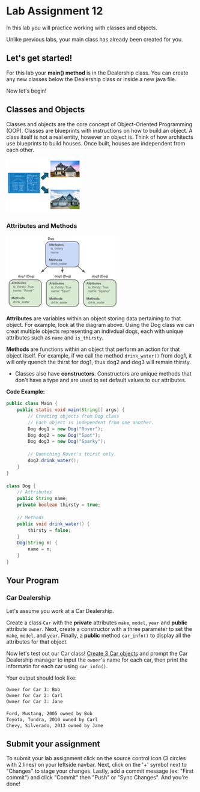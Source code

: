 # Lab Assignment 12

In this lab you will practice working with classes and objects.

Unlike previous labs, your main class has already been created for you. 

## Let's get started!

For this lab your **main() method** is in the Dealership class. You can create any new classes below the Dealership class or inside a new java file. 

Now let's begin!

## Classes and Objects

Classes and objects are the core concept of Object-Oriented Programming (OOP). Classes are blueprints with instructions on how to build an object. A class itself is not a real entity, however an object is. Think of how architects use blueprints to build houses. Once built, houses are independent from each other.

<img src="img/blueprint_houses.png" width="200px">

### Attributes and Methods

<img src="img/class_objects.png" width="300px">

**Attributes** are variables within an object storing data pertaining to that object. For example, look at the diagram above. Using the Dog class we can creat multiple objects representing an indivdual dogs, each with unique attributes such as `name` and `is_thirsty`.

**Methods** are functions within an object that perform an action for that object itself. For example, if we call the method `drink_water()` from dog1, it will only quench the thirst for dog1, thus dog2 and dog3 will remain thirsty.

* Classes also have **constructors**. Constructors are unique methods that don't have a type and are used to set default values to our attributes.

**Code Example:**

```java
public class Main {
    public static void main(String[] args) {
        // Creating objects from Dog class
        // Each object is independent from one another.
        Dog dog1 = new Dog("Rover");
        Dog dog2 = new Dog("Spot");
        Dog dog3 = new Dog("Sparky");
        
        // Quenching Rover's thirst only.
        dog2.drink_water();
    }
}

class Dog {
    // Attributes
    public String name;
    private boolean thirsty = true;

    // Methods
    public void drink_water() {
        thirsty = false;
    }
    Dog(String n) {
        name = n;
    }
}
```

## Your Program

### Car Dealership

Let's assume you  work at a Car Dealership.

Create a class `Car` with the **private** attributes `make`, `model`, `year` and **public** attribute `owner`.  Next, create a constructor with a three parameter to set the `make`, `model`, and `year`. Finally, a **public** method `car_info()` to display all the attributes for that object.

Now let's test out our Car class! <ins>Create 3 Car objects</ins> and prompt the Car Dealership manager to input the `owner`'s name for each car, then print the informatin for each car using `car_info()`. 

Your output should look like:

```
Owner for Car 1: Bob
Owner for Car 2: Carl
Owner for Car 3: Jane

Ford, Mustang, 2005 owned by Bob
Toyota, Tundra, 2010 owned by Carl
Chevy, Silverado, 2013 owned by Jane
```

## Submit your assignment

To submit your lab assignment click on the source control icon (3 circles with 2 lines) on your leftside navbar. Next, click on the '+' symbol next to "Changes" to stage your changes. Lastly, add a commit message (ex: "First commit") and click "Commit" then "Push" or "Sync Changes". And you're done!
